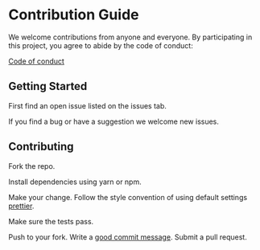 # Contribution Guide

We welcome contributions from anyone and everyone.
By participating in this project,
you agree to abide by the code of conduct:

[Code of conduct](https://www.contributor-covenant.org/version/1/4/code-of-conduct)

## Getting Started

First find an open issue listed on the issues tab.

If you find a bug or have a suggestion we welcome new issues.

## Contributing

Fork the repo.

Install dependencies using yarn or npm.

Make your change. Follow the style convention of using default settings [prettier](https://prettier.io/).

Make sure the tests pass.

Push to your fork. Write a [good commit message][commit]. Submit a pull request.

[commit]: http://tbaggery.com/2008/04/19/a-note-about-git-commit-messages.html
